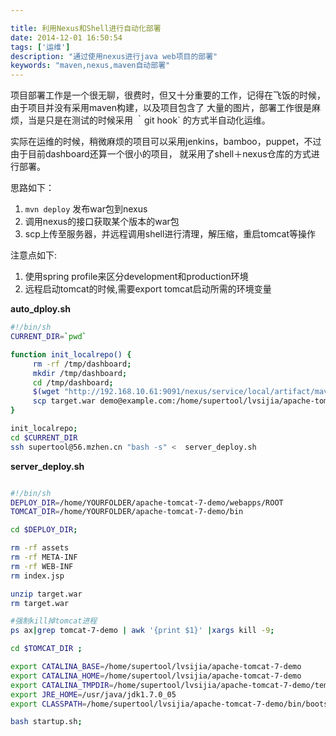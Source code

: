 ```yaml
---

title: 利用Nexus和Shell进行自动化部署
date: 2014-12-01 16:50:54
tags: ['运维']
description: "通过使用nexus进行java web项目的部署"
keywords: "maven,nexus,maven自动部署"
---
```


项目部署工作是一个很无聊，很费时，但又十分重要的工作，记得在飞饭的时候，由于项目并没有采用maven构建，以及项目包含了
大量的图片，部署工作很是麻烦，当是只是在测试的时候采用 ｀git hook` 的方式半自动化运维。

实际在运维的时候，稍微麻烦的项目可以采用jenkins，bamboo，puppet，不过由于目前dashboard还算一个很小的项目，
就采用了shell＋nexus仓库的方式进行部署。

<!--more-->

思路如下：
1. `mvn deploy` 发布war包到nexus
2.  调用nexus的接口获取某个版本的war包
3.  scp上传至服务器，并远程调用shell进行清理，解压缩，重启tomcat等操作

注意点如下:
1.  使用spring profile来区分development和production环境
2.  远程启动tomcat的时候,需要export tomcat启动所需的环境变量



__auto_dploy.sh__
```bash
#!/bin/sh
CURRENT_DIR=`pwd`

function init_localrepo() {
     rm -rf /tmp/dashboard;
     mkdir /tmp/dashboard;
     cd /tmp/dashboard;
     $(wget "http://192.168.10.61:9091/nexus/service/local/artifact/maven/content?g=com.miaozhen&a=dashboard&v=LATEST&r=snapshots&p=war&v=0.0.1-SNAPSHOT" -O target.war)
     scp target.war demo@example.com:/home/supertool/lvsijia/apache-tomcat-7-demo/webapps/ROOT
}

init_localrepo;
cd $CURRENT_DIR
ssh supertool@56.mzhen.cn "bash -s" <  server_deploy.sh
```


__server_deploy.sh__
```bash

#!/bin/sh
DEPLOY_DIR=/home/YOURFOLDER/apache-tomcat-7-demo/webapps/ROOT
TOMCAT_DIR=/home/YOURFOLDER/apache-tomcat-7-demo/bin

cd $DEPLOY_DIR;

rm -rf assets
rm -rf META-INF
rm -rf WEB-INF
rm index.jsp

unzip target.war
rm target.war

#强制kill掉tomcat进程
ps ax|grep tomcat-7-demo | awk '{print $1}' |xargs kill -9;

cd $TOMCAT_DIR ;

export CATALINA_BASE=/home/supertool/lvsijia/apache-tomcat-7-demo
export CATALINA_HOME=/home/supertool/lvsijia/apache-tomcat-7-demo
export CATALINA_TMPDIR=/home/supertool/lvsijia/apache-tomcat-7-demo/temp
export JRE_HOME=/usr/java/jdk1.7.0_05
export CLASSPATH=/home/supertool/lvsijia/apache-tomcat-7-demo/bin/bootstrap.jar:/home/supertool/lvsijia/apache-tomcat-7-demo/bin/tomcat-juli.jar

bash startup.sh;
```